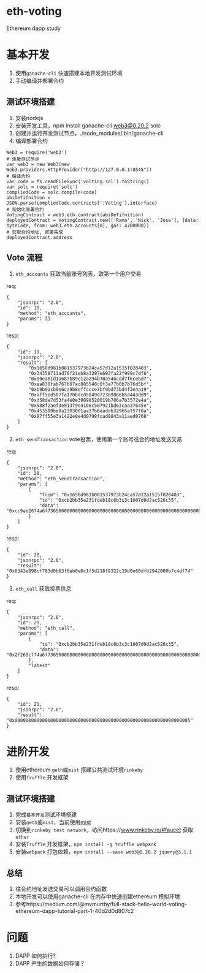 # eth-voting

Ethereum dapp study

# 基本开发
1. 使用`ganache-cli` 快速搭建本地开发测试环境
2. 手动编译并部署合约

## 测试环境搭建
1. 安装nodejs
2. 安装开发工具，npm install ganache-cli web3@0.20.2 solc
3. 创建并运行开发测试节点，./node_modules/.bin/ganache-cli
4. 编译部署合约
```
Web3 = require('web3')
# 连接测试节点
var web3 = new Web3(new Web3.providers.HttpProvider("http://127.0.0.1:8545"))
# 编译合约
var code = fs.readFileSync('volting.sol').toString()
var solc = require('solc')
compliedCode = solc.compile(code)
abiDefifnition = JSON.parse(compliedCode.contracts[':Voting'].interface)
# 初始化部署合约
VotingContract = web3.eth.contract(abiDefifnition)
deployedContract = VotingContract.new(['Rama', 'Nick', 'Jose'], {data: byteCode, from: web3.eth.accounts[0], gas: 4700000})
# 获取合约地址, 部署完成
deployedContract.address
```

## Vote 流程
1. `eth_accounts` 获取当前账号列表，取第一个用户交易

req:
```
{
    "jsonrpc": "2.0",
    "id": 19,
    "method": "eth_accounts",
    "params": []
}
```
resp:
```
{
    "id": 19,
    "jsonrpc": "2.0",
    "result": [
        "0x1658d981b081537973b24ca57d12a1515f028403",
        "0x34358711ad76f21eb8a3297e693fa22f999c7df6",
        "0x80ea81d1a687b89c12a294b70a546cdd7f6cebd7",
        "0xaa830fab767b97ac885548c0f3a77b0b7b76d5bf",
        "0xb9b92cb9e6ca9b8effccce7bf9bd73bd4f3e4a19",
        "0xaff5ed507fa170bdcd5849d72369866b5a443dd9",
        "0xd58da7d53fa4e0e39898520019b786a7b3572e4a",
        "0x588f2aef3e91379e4106c507921bd63caa37645e",
        "0x453590be9a2303001aa17b6eaddb32965af57f0a",
        "0x87ff55e3a1422e0e4d0798fcad8843a11aed0768"
    ]
}
```
2. `eth_sendTransaction` vote投票，使用第一个账号往合约地址发送交易

req:
```
{
    "jsonrpc": "2.0",
    "id": 20,
    "method": "eth_sendTransaction",
    "params": [
        {
            "from": "0x1658d981b081537973b24ca57d12a1515f028403",
            "to": "0xcb2bb35e231fdeb18c6b3c3c1007d9d2ac526c35",
            "data": "0xcc9ab2674a6f736500000000000000000000000000000000000000000000000000000000"
        }
    ]
}
```

resp:
```
{
    "id": 20,
    "jsonrpc": "2.0",
    "result": "0x0343e898cf783d0b03f0eb0e0c1f5d218f9322c19d0e60dfb2942000b7c4df74"
}
```

3. `eth_call` 获取投票信息

req:
```
{
    "jsonrpc": "2.0",
    "id": 21,
    "method": "eth_call",
    "params": [
        {
            "to": "0xcb2bb35e231fdeb18c6b3c3c1007d9d2ac526c35",
            "data": "0x2f265cf74a6f736500000000000000000000000000000000000000000000000000000000"
        },
        "latest"
    ]
}
```

resp:
```
{
    "id": 21,
    "jsonrpc": "2.0",
    "result": "0x0000000000000000000000000000000000000000000000000000000000000005"
}
```

# 进阶开发
1. 使用ethereum `geth`或`mist` 搭建公共测试环境`rinkeby`
2. 使用`Truffle` 开发框架

## 测试环境搭建
1. 完成`基本开发`测试环境搭建
2. 安装`geth`或`mist`，当前使用[mist](https://github.com/ethereum/mist/releases)
3. 切换到`rinkeby test network`，访问https://www.rinkeby.io/#faucet 获取`ether`
4. 安装`Truffle` 开发框架，`npm install -g truffle webpack`
5. 安装`webpack` 打包依赖，`npm install --save web3@0.20.2 jquery@3.1.1`

## 总结
1. 往合约地址发送交易可以调用合约函数
2. 本地开发可以使用ganache-cli 在内存中快速创建ethereum 模拟环境
3. 参考https://medium.com/@mvmurthy/full-stack-hello-world-voting-ethereum-dapp-tutorial-part-1-40d2d0d807c2


# 问题
1. DAPP 如何执行?
2. DAPP 产生的数据如何存储？